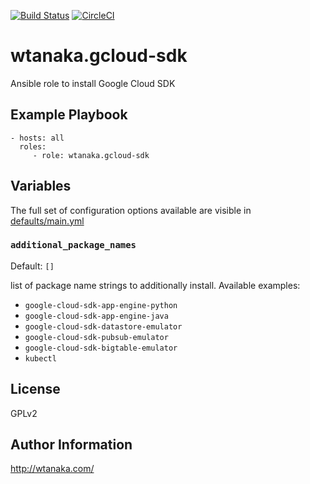 [![Build Status](https://travis-ci.org/wtanaka/ansible-role-gcloud-sdk.svg?branch=master)](https://travis-ci.org/wtanaka/ansible-role-gcloud-sdk)
[![CircleCI](https://circleci.com/gh/wtanaka/ansible-role-gcloud-sdk.svg?style=svg)](https://circleci.com/gh/wtanaka/ansible-role-gcloud-sdk)

wtanaka.gcloud-sdk
==================

Ansible role to install Google Cloud SDK

Example Playbook
----------------

    - hosts: all
      roles:
         - role: wtanaka.gcloud-sdk

Variables
---------

The full set of configuration options available are visible in
[defaults/main.yml](defaults/main.yml)

### `additional_package_names`

Default: `[]`

list of package name strings to additionally install.  Available examples:

* `google-cloud-sdk-app-engine-python`
* `google-cloud-sdk-app-engine-java`
* `google-cloud-sdk-datastore-emulator`
* `google-cloud-sdk-pubsub-emulator`
* `google-cloud-sdk-bigtable-emulator`
* `kubectl`

License
-------

GPLv2

Author Information
------------------

http://wtanaka.com/
